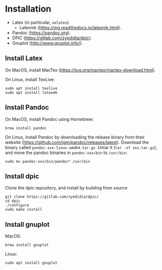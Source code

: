 # Installation

* Latex (in particular, `xelatex`).
    * Latexmk (https://mg.readthedocs.io/latexmk.html).
* Pandoc (https://pandoc.org).
* DPIC (https://gitlab.com/zyedidia/dpic).
* Gnuplot (http://www.gnuplot.info/).

## Install Latex

On MacOS, install MacTex (https://tug.org/mactex/mactex-download.html).

On Linux, install TexLive:

```
sudo apt install texlive
sudo apt install latexmk
```

## Install Pandoc

On MacOS, install Pandoc using Homebrew:

```
brew install pandoc
```

On Linux, install Pandoc by downloading the release binary from their website
(https://github.com/jgm/pandoc/releases/latest). Download the binary called
`pandoc-xxx-linux-amd64.tar.gz`. Untar it (`tar -xf xxx.tar.gz`), and move the
pandoc binaries in `pandoc-xxx/bin` to `/usr/bin`:

```
sudo mv pandoc-xxx/bin/pandoc* /usr/bin
```

## Install dpic

Clone the dpic repository, and install by building from source

```
git clone https://gitlab.com/zyedidia/dpic/
cd dpic
./configure
sudo make install
```

## Install gnuplot

MacOS:

```
brew install gnuplot
```

Linux:

```
sudo apt install gnuplot
```
